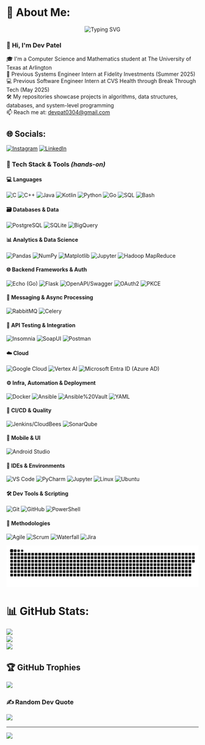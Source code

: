 # 💫 About Me:

<p align="center">
  <img src="https://readme-typing-svg.herokuapp.com?font=Fira+Code&pause=1000&color=F7F7F7&center=true&vCenter=true&width=1200&lines=Hello!+I'm+Dev+Patel!;Computer+Science+%26+Mathematics+Student+at+The+University+of+Texas+at+Arlington;Previous+Systems+Engineer+Intern+@+Fidelity+Investments;Previous+Software+Engineer+Intern+at+CVS+Health+(Break+Through+Tech);Code.+Debug.+Repeat." alt="Typing SVG" />
</p>

<h3 align="left">👋 <span style="animation: wave 2s infinite;">Hi, I'm Dev Patel</span></h3>

🎓 I'm a Computer Science and Mathematics student at The University of Texas at Arlington<br>💼 Previous Systems Engineer Intern at Fidelity Investments (Summer 2025)<br>💻 Previous Software Engineer Intern at CVS Health through Break Through Tech (May 2025)<br>🛠️ My repositories showcase projects in algorithms, data structures, databases, and system-level programming<br>📫 Reach me at: devpat0304@gmail.com

## 🌐 Socials:
[![Instagram](https://img.shields.io/badge/Instagram-%23E4405F.svg?logo=Instagram&logoColor=white)](https://instagram.com/devpatella) [![LinkedIn](https://img.shields.io/badge/LinkedIn-%230077B5.svg?logo=linkedin&logoColor=white)](https://linkedin.com/in/devpat0304) 


### 🧰 Tech Stack & Tools  *(hands-on)*

#### 💻 Languages  
![C](https://img.shields.io/badge/C-%2300599C.svg?style=for-the-badge&logo=c&logoColor=white) ![C++](https://img.shields.io/badge/C++-%2300599C.svg?style=for-the-badge&logo=c%2B%2B&logoColor=white) ![Java](https://img.shields.io/badge/Java-%23ED8B00.svg?style=for-the-badge&logo=openjdk&logoColor=white) ![Kotlin](https://img.shields.io/badge/Kotlin-%237F52FF.svg?style=for-the-badge&logo=kotlin&logoColor=white) ![Python](https://img.shields.io/badge/Python-3670A0.svg?style=for-the-badge&logo=python&logoColor=ffdd54) ![Go](https://img.shields.io/badge/Go-00ADD8.svg?style=for-the-badge&logo=go&logoColor=white) ![SQL](https://img.shields.io/badge/SQL-%2307405e.svg?style=for-the-badge&logo=database&logoColor=white) ![Bash](https://img.shields.io/badge/Bash-%23121011.svg?style=for-the-badge&logo=gnu-bash&logoColor=white)

#### 🗃️ Databases & Data  
![PostgreSQL](https://img.shields.io/badge/PostgreSQL-%23316192.svg?style=for-the-badge&logo=postgresql&logoColor=white) ![SQLite](https://img.shields.io/badge/SQLite-003B57.svg?style=for-the-badge&logo=sqlite&logoColor=white) ![BigQuery](https://img.shields.io/badge/BigQuery-669DF6.svg?style=for-the-badge&logo=googlecloud&logoColor=white)

#### 📊 Analytics & Data Science  
![Pandas](https://img.shields.io/badge/Pandas-150458.svg?style=for-the-badge&logo=pandas&logoColor=white) ![NumPy](https://img.shields.io/badge/NumPy-013243.svg?style=for-the-badge&logo=numpy&logoColor=white) ![Matplotlib](https://img.shields.io/badge/Matplotlib-ffffff.svg?style=for-the-badge&logo=Matplotlib&logoColor=000) ![Jupyter](https://img.shields.io/badge/Jupyter-F37626.svg?style=for-the-badge&logo=Jupyter&logoColor=white) ![Hadoop MapReduce](https://img.shields.io/badge/Hadoop%20MapReduce-66CCFF.svg?style=for-the-badge&logo=apachehadoop&logoColor=black)

#### 🌐 Backend Frameworks & Auth  
![Echo (Go)](https://img.shields.io/badge/Echo%20(Go)-00ADD8.svg?style=for-the-badge&logo=go&logoColor=white) ![Flask](https://img.shields.io/badge/Flask-000000.svg?style=for-the-badge&logo=flask&logoColor=white) ![OpenAPI/Swagger](https://img.shields.io/badge/OpenAPI%2FSwagger-85EA2D.svg?style=for-the-badge&logo=swagger&logoColor=white) ![OAuth2](https://img.shields.io/badge/OAuth2-3D9AE8.svg?style=for-the-badge&logo=oauth&logoColor=white) ![PKCE](https://img.shields.io/badge/PKCE-0A66C2.svg?style=for-the-badge&logo=protocols&logoColor=white)

#### 🔗 Messaging & Async Processing  
![RabbitMQ](https://img.shields.io/badge/RabbitMQ-FF6600.svg?style=for-the-badge&logo=rabbitmq&logoColor=white) ![Celery](https://img.shields.io/badge/Celery-37814A.svg?style=for-the-badge&logo=celery&logoColor=white)

#### 🔧 API Testing & Integration  
![Insomnia](https://img.shields.io/badge/Insomnia-4000BF.svg?style=for-the-badge&logo=insomnia&logoColor=white) ![SoapUI](https://img.shields.io/badge/SoapUI-6CB33F.svg?style=for-the-badge&logo=soapui&logoColor=white) ![Postman](https://img.shields.io/badge/Postman-FF6C37.svg?style=for-the-badge&logo=postman&logoColor=white)

#### ☁️ Cloud
![Google Cloud](https://img.shields.io/badge/Google%20Cloud-4285F4.svg?style=for-the-badge&logo=googlecloud&logoColor=white) ![Vertex AI](https://img.shields.io/badge/Vertex%20AI-4285F4.svg?style=for-the-badge&logo=googlecloud&logoColor=white) ![Microsoft Entra ID (Azure AD)](https://img.shields.io/badge/Microsoft%20Entra%20ID-0078D4.svg?style=for-the-badge&logo=microsoftazure&logoColor=white)

#### ⚙️ Infra, Automation & Deployment  
![Docker](https://img.shields.io/badge/Docker-2496ED.svg?style=for-the-badge&logo=docker&logoColor=white) ![Ansible](https://img.shields.io/badge/Ansible-1A1918.svg?style=for-the-badge&logo=ansible&logoColor=white) ![Ansible%20Vault](https://img.shields.io/badge/Ansible%20Vault-1A1918.svg?style=for-the-badge&logo=ansible&logoColor=white) ![YAML](https://img.shields.io/badge/YAML-CB171E.svg?style=for-the-badge&logo=yaml&logoColor=white)

#### 🧪 CI/CD & Quality  
![Jenkins/CloudBees](https://img.shields.io/badge/Jenkins%2FCloudBees-D24939.svg?style=for-the-badge&logo=jenkins&logoColor=white) ![SonarQube](https://img.shields.io/badge/SonarQube-4E9BCD.svg?style=for-the-badge&logo=sonarqube&logoColor=white)

#### 📱 Mobile & UI  
![Android Studio](https://img.shields.io/badge/Android%20Studio-3DDC84.svg?style=for-the-badge&logo=android-studio&logoColor=white)

#### 🧰 IDEs & Environments  
![VS Code](https://img.shields.io/badge/VS%20Code-007ACC.svg?style=for-the-badge&logo=visual-studio-code&logoColor=white) ![PyCharm](https://img.shields.io/badge/PyCharm-000000.svg?style=for-the-badge&logo=pycharm&logoColor=white) ![Jupyter](https://img.shields.io/badge/Jupyter-F37626.svg?style=for-the-badge&logo=jupyter&logoColor=white) ![Linux](https://img.shields.io/badge/Linux-000000.svg?style=for-the-badge&logo=linux&logoColor=white) ![Ubuntu](https://img.shields.io/badge/Ubuntu-E95420.svg?style=for-the-badge&logo=ubuntu&logoColor=white)

#### 🛠️ Dev Tools & Scripting  
![Git](https://img.shields.io/badge/Git-F05033.svg?style=for-the-badge&logo=git&logoColor=white) ![GitHub](https://img.shields.io/badge/GitHub-181717.svg?style=for-the-badge&logo=github&logoColor=white) ![PowerShell](https://img.shields.io/badge/PowerShell-5391FE.svg?style=for-the-badge&logo=powershell&logoColor=white)

#### 🧠 Methodologies  
![Agile](https://img.shields.io/badge/Agile-00BFA5.svg?style=for-the-badge&logo=agile&logoColor=white) ![Scrum](https://img.shields.io/badge/Scrum-5C4EE5.svg?style=for-the-badge&logo=scrumalliance&logoColor=white) ![Waterfall](https://img.shields.io/badge/Waterfall-%23A9A9A9.svg?style=for-the-badge&logo=project-management&logoColor=white) ![Jira](https://img.shields.io/badge/Jira-0052CC.svg?style=for-the-badge&logo=jira&logoColor=white)

<picture>
  <source media="(prefers-color-scheme: dark)" srcset="https://raw.githubusercontent.com/devpat0304/devpat0304/output/github-snake-dark.svg" />
  <source media="(prefers-color-scheme: light)" srcset="https://raw.githubusercontent.com/devpat0304/devpat0304/output/github-snake.svg" />
  <img alt="github-snake" src="https://raw.githubusercontent.com/devpat0304/devpat0304/output/github-snake.svg" />
</picture>

# 📊 GitHub Stats:
![](https://github-readme-stats.vercel.app/api?username=devpat0304&theme=highcontrast&hide_border=false&include_all_commits=true&count_private=true)<br/>
![](https://nirzak-streak-stats.vercel.app/?user=devpat0304&theme=highcontrast&hide_border=false)<br/>
![](https://github-readme-stats.vercel.app/api/top-langs/?username=devpat0304&theme=highcontrast&hide_border=false&include_all_commits=true&count_private=true&layout=compact)

## 🏆 GitHub Trophies
![](https://github-profile-trophy.vercel.app/?username=devpat0304&theme=radical&no-frame=false&no-bg=true&margin-w=4)

### ✍️ Random Dev Quote
![](https://quotes-github-readme.vercel.app/api?type=horizontal&theme=radical)

---
[![](https://visitcount.itsvg.in/api?id=devpat0304&icon=0&color=0)](https://visitcount.itsvg.in)


